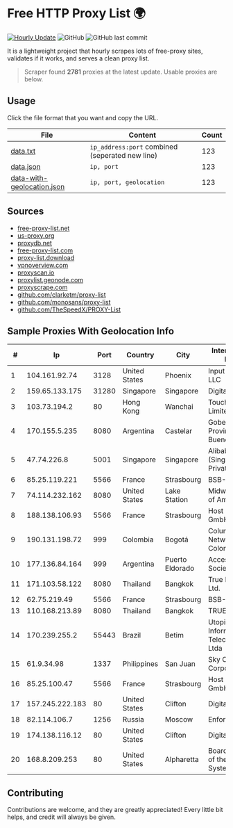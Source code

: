 
# Free HTTP Proxy List 🌍

[![Hourly Update](https://github.com/mertguvencli/http-proxy-list/actions/workflows/main.yml/badge.svg?branch=main)](https://github.com/mertguvencli/http-proxy-list/actions/workflows/main.yml)
![GitHub](https://img.shields.io/github/license/mertguvencli/http-proxy-list)
![GitHub last commit](https://img.shields.io/github/last-commit/mertguvencli/http-proxy-list)

It is a lightweight project that hourly scrapes lots of free-proxy sites, validates if it works, and serves a clean proxy list.


> Scraper found **2781** proxies at the latest update. Usable proxies are below.

## Usage

Click the file format that you want and copy the URL.


|File|Content|Count|
|----|-------|-----|
|[data.txt](https://raw.githubusercontent.com/mertguvencli/http-proxy-list/main/proxy-list/data.txt)|`ip_address:port` combined (seperated new line)|123|
|[data.json](https://raw.githubusercontent.com/mertguvencli/http-proxy-list/main/proxy-list/data.json)|`ip, port`|123|
|[data-with-geolocation.json](https://raw.githubusercontent.com/mertguvencli/http-proxy-list/main/proxy-list/data-with-geolocation.json)|`ip, port, geolocation`|123|

## Sources

* [free-proxy-list.net](https://free-proxy-list.net)
* [us-proxy.org](https://www.us-proxy.org)
* [proxydb.net](http://proxydb.net)
* [free-proxy-list.com](https://free-proxy-list.com/?page=&port=&type%5B%5D=http&type%5B%5D=https&up_time=0&search=Search)
* [proxy-list.download](https://www.proxy-list.download/HTTP)
* [vpnoverview.com](https://vpnoverview.com/privacy/anonymous-browsing/free-proxy-servers)
* [proxyscan.io](https://www.proxyscan.io)
* [proxylist.geonode.com](https://proxylist.geonode.com/api/proxy-list?limit=300&page=1&sort_by=lastChecked&sort_type=desc&protocols=http,https)
* [proxyscrape.com](https://api.proxyscrape.com/v2/?request=displayproxies&protocol=http&timeout=10000&country=all&ssl=all&anonymity=all)
* [github.com/clarketm/proxy-list](https://raw.githubusercontent.com/clarketm/proxy-list/master/proxy-list-raw.txt)
* [github.com/monosans/proxy-list](https://raw.githubusercontent.com/monosans/proxy-list/main/proxies/http.txt)
* [github.com/TheSpeedX/PROXY-List](https://raw.githubusercontent.com/TheSpeedX/PROXY-List/master/http.txt)


## Sample Proxies With Geolocation Info

|#|Ip|Port|Country|City|Internet Service Provider|
|-|--|----|-------|----|-------------------------|
|1|104.161.92.74|3128|United States|Phoenix|Input Output Flood LLC|
|2|159.65.133.175|31280|Singapore|Singapore|DigitalOcean, LLC|
|3|103.73.194.2|80|Hong Kong|Wanchai|TouchPal HK Co., Limited|
|4|170.155.5.235|8080|Argentina|Castelar|Gobernacion de la Provincia de Buenos Aires|
|5|47.74.226.8|5001|Singapore|Singapore|Alibaba Cloud (Singapore) Private Limited|
|6|85.25.119.221|5566|France|Strasbourg|BSB-SERVICE|
|7|74.114.232.162|8080|United States|Lake Station|Midwest Telecom of America, Inc|
|8|188.138.106.93|5566|France|Strasbourg|Host Europe GmbH|
|9|190.131.198.72|999|Colombia|Bogotá|Columbus Networks Colombia|
|10|177.136.84.164|999|Argentina|Puerto Eldorado|Access AIR Sociedad Simple|
|11|171.103.58.122|8080|Thailand|Bangkok|True Internet Co., Ltd.|
|12|62.75.219.49|5566|France|Strasbourg|BSB-SERVICE|
|13|110.168.213.89|8080|Thailand|Bangkok|TRUENET|
|14|170.239.255.2|55443|Brazil|Betim|Utopianet Informatica E Telecomunicacoes Ltda|
|15|61.9.34.98|1337|Philippines|San Juan|Sky Cable Corporation|
|16|85.25.100.47|5566|France|Strasbourg|Host Europe GmbH|
|17|157.245.222.183|80|United States|Clifton|DigitalOcean, LLC|
|18|82.114.106.7|1256|Russia|Moscow|Enforta-MSK|
|19|174.138.116.12|80|United States|Clifton|DigitalOcean, LLC|
|20|168.8.209.253|80|United States|Alpharetta|Board of Regents of the University System of Georgia|



## Contributing

Contributions are welcome, and they are greatly appreciated! Every
little bit helps, and credit will always be given.

